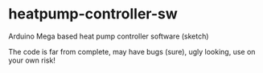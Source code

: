heatpump-controller-sw
======================

Arduino Mega based heat pump controller software (sketch)

The code is far from complete, may have bugs (sure), ugly looking, use on your own risk!

